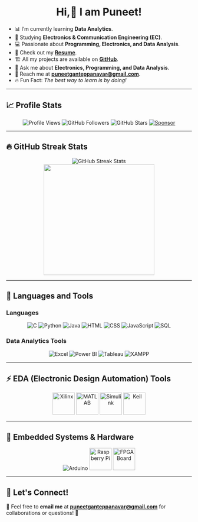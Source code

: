 <h1 align="center"> Hi,👋 I am Puneet!</h1>

- 📊 I’m currently learning **Data Analytics**.  
- 📡 Studying **Electronics & Communication Engineering (EC)**.  
- 💻 Passionate about **Programming, Electronics, and Data Analysis**.  
- 📂 Check out my **[Resume](https://drive.google.com/file/d/1wUkR8p-6vwcPkxGPxruiceJqVbhJRy-H/view?usp=sharing)**.  
- 🏗️ All my projects are available on **[GitHub](https://github.com/PuneetGanteppanavar)**.  
- 💬 Ask me about **Electronics, Programming, and Data Analysis**.  
- 📩 Reach me at **puneetganteppanavar@gmail.com**.  
- 🔥 Fun Fact: *The best way to learn is by doing!*  

---

## 📈 Profile Stats  

<p align="center">
  <img src="https://komarev.com/ghpvc/?username=PuneetGanteppanavar&color=blue" alt="Profile Views">
  <img src="https://img.shields.io/github/followers/PuneetGanteppanavar?label=Followers&style=social" alt="GitHub Followers">
  <img src="https://img.shields.io/github/stars/PuneetGanteppanavar?label=Stars&style=social" alt="GitHub Stars">
  <a href="your-sponsor-url">
    <img src="https://img.shields.io/badge/Sponsor-%E2%9D%A4-red" alt="Sponsor">
  </a>
</p>

---

## 🔥 GitHub Streak Stats  

<p align="center">
  <img src="https://github-readme-streak-stats.herokuapp.com/?user=PuneetGanteppanavar&theme=black-ice&hide_border=true&stroke=0000&background=060A0CD0" alt="GitHub Streak Stats">
  <br>
  <img src="https://i.imgur.com/3Z1JH6j.png" width="300">
</p>

---

## 🚀 Languages and Tools  

### **Languages**  
<p align="center">
  <img src="https://img.icons8.com/color/48/000000/c-programming.png" alt="C">
  <img src="https://img.icons8.com/color/48/000000/python.png" alt="Python">
  <img src="https://img.icons8.com/color/48/000000/java-coffee-cup-logo.png" alt="Java">
  <img src="https://img.icons8.com/color/48/000000/html-5.png" alt="HTML">
  <img src="https://img.icons8.com/color/48/000000/css3.png" alt="CSS">
  <img src="https://img.icons8.com/color/48/000000/javascript.png" alt="JavaScript">
  <img src="https://img.icons8.com/color/48/000000/sql.png" alt="SQL">
</p>

### **Data Analytics Tools**  
<p align="center">
  <img src="https://img.icons8.com/color/48/000000/microsoft-excel-2019.png" alt="Excel">
  <img src="https://img.icons8.com/color/48/000000/power-bi.png" alt="Power BI">
  <img src="https://img.icons8.com/color/48/000000/tableau-software.png" alt="Tableau">
  <img src="https://img.icons8.com/color/48/000000/xampp.png" alt="XAMPP">
</p>

---

## ⚡ EDA (Electronic Design Automation) Tools  
<p align="center">
  <img src="https://upload.wikimedia.org/wikipedia/en/9/9a/Xilinx_Inc._logo.svg" width="60" height="60" alt="Xilinx">
  <img src="https://upload.wikimedia.org/wikipedia/commons/2/20/Matlab_Logo.png" width="60" height="60" alt="MATLAB">
  <img src="https://upload.wikimedia.org/wikipedia/commons/8/81/Simulink_Logo.png" width="60" height="60" alt="Simulink">
  <img src="https://upload.wikimedia.org/wikipedia/commons/2/21/Keil_Logo.png" width="60" height="60" alt="Keil">
</p>

---

## 🔧 Embedded Systems & Hardware  
<p align="center">
  <img src="https://img.icons8.com/color/48/000000/arduino.png" alt="Arduino">
  <img src="https://upload.wikimedia.org/wikipedia/commons/3/3b/Raspberry_Pi_Logo.svg" width="60" height="60" alt="Raspberry Pi">
  <img src="https://upload.wikimedia.org/wikipedia/commons/3/3d/Xilinx_FPGA.png" width="60" height="60" alt="FPGA Board">
</p>

---

## 📢 Let's Connect!  
💌 Feel free to **email me** at **puneetganteppanavar@gmail.com** for collaborations or questions! 🚀

